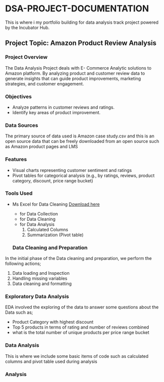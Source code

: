 # DSA-PROJECT-DOCUMENTATION
This is where i my portfolio building for data analysis track project powered by the Incubator Hub.

## Project Topic: Amazon Product Review Analysis

### Project Overview
The Data Analysis Project deals with E- Commerce Analytic solutions to Amazon platform. By analyzing product and customer review data to generate insights that can guide product improvements, marketing strategies, and customer engagement.

### Objectives
 - Analyze patterns in customer reviews and ratings.
 - Identify key areas of product improvement.

### Data Sources
The primary source of data used is Amazon case study.csv and this is an open source data that can be freely downloaded from an open source such as Amazon product pages and LMS

### Features
- Visual charts representing customer sentiment and ratings
- Pivot tables for categorical analysis (e.g., by ratings, reviews, product category, discount, price range bucket)

### Tools Used
- Ms Excel for Data Cleaning [Download here](https://www.microsoft.com)
     - for Data Collection
     - for Data Cleaning
     - for Data Analysis
        1. Calculated Columns
        2. Summarization (Pivot table)
   
     ### Data Cleaning and Preparation

 In the initial phase of the Data cleaning and preparation, we perform the following actions;
1. Data loading and Inspection
2. Handling missing variables
3. Data cleaning and formatting

### Exploratory Data Analysis
EDA involved the exploring of the data to answer some questions about the Data such as;
- Product Category with highest discount
- Top 5 products in terms of rating and number of reviews combined
- what is the total number of unique products per price range bucket

 ### Data Analysis

 This is where we include some basic items of code such as calculated columns and pivot table used during analysis

 ### Analysis





